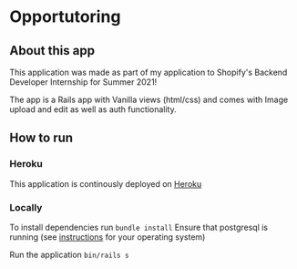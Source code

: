 # Opportutoring

## About this app
This application was made as part of my application to Shopify's Backend Developer Internship for Summer 2021!

The app is a Rails app with Vanilla views (html/css) and comes with Image upload and edit as well as auth functionality.

## How to run
### Heroku
This application is continously deployed on [Heroku](https://opportutoring.herokuapp.com/)

### Locally
To install dependencies run 
`bundle install`
Ensure that postgresql is running (see [instructions](https://www.postgresql.org/download/) for your operating system)

Run the application 
`bin/rails s`


